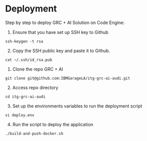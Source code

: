 # Deployment

Step by step to deploy GRC + AI Solution on Code Engine:

1. Ensure that you have set up SSH key to Github

```
ssh-keygen -t rsa 
```

2. Copy the SSH public key and paste it to Github.

```
cat ~/.ssh/id_rsa.pub 
```

1. Clone the repo GRC + AI 

```
git clone git@github.com:IBMGarageLA/itg-grc-ai-audi.git
```

2. Access repo directory

```
cd itg-grc-ai-audi
```

3. Set up the environments variables to run the deployment script

```
vi deploy.env
```

4. Run the script to deploy the application

```
./build-and-push-docker.sh
```